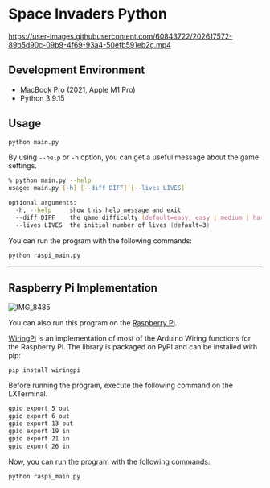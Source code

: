 # Space Invaders Python


https://user-images.githubusercontent.com/60843722/202617572-89b5d90c-09b9-4f69-93a4-50efb591eb2c.mp4


## Development Environment
* MacBook Pro (2021, Apple M1 Pro)
* Python 3.9.15

## Usage
```zsh
python main.py
```
By using `--help` or `-h` option, you can get a useful message about the game settings.

```zsh
% python main.py --help
usage: main.py [-h] [--diff DIFF] [--lives LIVES]

optional arguments:
  -h, --help     show this help message and exit
  --diff DIFF    the game difficulty (default=easy, easy | medium | hard)
  --lives LIVES  the initial number of lives (default=3)
```

You can run the program with the following commands:

```zsh
python raspi_main.py
```

---

## Raspberry Pi Implementation

![IMG_8485](https://user-images.githubusercontent.com/60843722/202617798-607b696c-6665-46c3-92a4-176ee3fb63ca.jpg)


You can also run this program on the [Raspberry Pi](https://en.wikipedia.org/wiki/Raspberry_Pi).

[WiringPi](https://github.com/WiringPi/WiringPi-Python) is an implementation of most of the Arduino Wiring functions for the Raspberry Pi. The library is packaged on PyPI and can be installed with pip:
```
pip install wiringpi
```

Before running the program, execute the following command on the LXTerminal.

```zsh
gpio export 5 out
gpio export 6 out
gpio export 13 out
gpio export 19 in
gpio export 21 in
gpio export 26 in
```

Now, you can run the program with the following commands:

```zsh
python raspi_main.py
```
